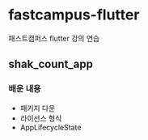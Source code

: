 # fastcampus-flutter
패스트캠퍼스 flutter 강의 연습


## shak_count_app

### 배운 내용

- 패키지 다운
- 라이선스 형식
- AppLifecycleState
